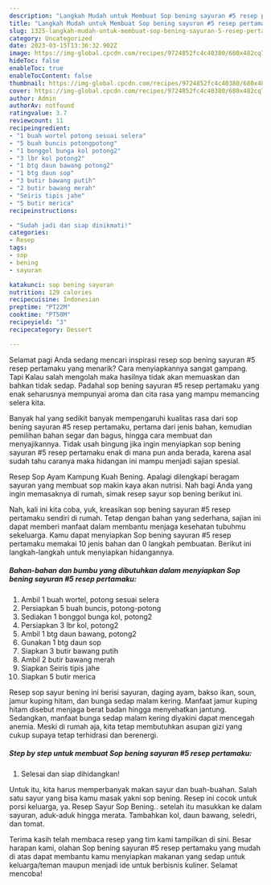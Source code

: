 ```yaml
---
description: "Langkah Mudah untuk Membuat Sop bening sayuran #5 resep pertamaku yang Enak, Buat Buka Puasa Enak Banget"
title: "Langkah Mudah untuk Membuat Sop bening sayuran #5 resep pertamaku yang Enak, Buat Buka Puasa Enak Banget"
slug: 1325-langkah-mudah-untuk-membuat-sop-bening-sayuran-5-resep-pertamaku-yang-enak-buat-buka-puasa-enak-banget
category: Uncategorized
date: 2023-03-15T13:36:32.902Z
image: https://img-global.cpcdn.com/recipes/9724852fc4c40380/680x482cq70/sop-bening-sayuran-5-resep-pertamaku-foto-resep-utama.jpg
hideToc: false
enableToc: true
enableTocContent: false
thumbnail: https://img-global.cpcdn.com/recipes/9724852fc4c40380/680x482cq70/sop-bening-sayuran-5-resep-pertamaku-foto-resep-utama.jpg
cover: https://img-global.cpcdn.com/recipes/9724852fc4c40380/680x482cq70/sop-bening-sayuran-5-resep-pertamaku-foto-resep-utama.jpg
author: Admin
authorAv: notfound
ratingvalue: 3.7
reviewcount: 11
recipeingredient:
- "1 buah wortel potong sesuai selera"
- "5 buah buncis potongpotong"
- "1 bonggol bunga kol potong2"
- "3 lbr kol potong2"
- "1 btg daun bawang potong2"
- "1 btg daun sop"
- "3 butir bawang putih"
- "2 butir bawang merah"
- "Seiris tipis jahe"
- "5 butir merica"
recipeinstructions:

- "Sudah jadi dan siap dinikmati!"
categories:
- Resep
tags:
- sop
- bening
- sayuran

katakunci: sop bening sayuran 
nutrition: 129 calories
recipecuisine: Indonesian
preptime: "PT22M"
cooktime: "PT50M"
recipeyield: "3"
recipecategory: Dessert

---
```



Selamat pagi Anda sedang mencari inspirasi resep sop bening sayuran #5 resep pertamaku yang menarik? Cara menyiapkannya sangat gampang. Tapi Kalau salah mengolah maka hasilnya tidak akan memuaskan dan bahkan tidak sedap. Padahal sop bening sayuran #5 resep pertamaku yang enak seharusnya mempunyai aroma dan cita rasa yang mampu memancing selera kita.


Banyak hal yang sedikit banyak mempengaruhi kualitas rasa dari sop bening sayuran #5 resep pertamaku, pertama dari jenis bahan, kemudian pemilihan bahan segar dan bagus, hingga cara membuat dan menyajikannya. Tidak usah bingung jika ingin menyiapkan sop bening sayuran #5 resep pertamaku enak di mana pun anda berada, karena asal sudah tahu caranya maka hidangan ini mampu menjadi sajian spesial.

Resep Sop Ayam Kampung Kuah Bening. Apalagi dilengkapi beragam sayuran yang membuat sop makin kaya akan nutrisi. Nah bagi Anda yang ingin memasaknya di rumah, simak resep sayur sop bening berikut ini.


Nah, kali ini kita coba, yuk, kreasikan sop bening sayuran #5 resep pertamaku sendiri di rumah. Tetap dengan bahan yang sederhana, sajian ini dapat memberi manfaat dalam membantu menjaga kesehatan tubuhmu sekeluarga. Kamu dapat menyiapkan Sop bening sayuran #5 resep pertamaku memakai 10 jenis bahan dan 0 langkah pembuatan. Berikut ini langkah-langkah untuk menyiapkan hidangannya.

<!--inarticleads1-->

##### Bahan-bahan dan bumbu yang dibutuhkan dalam menyiapkan Sop bening sayuran #5 resep pertamaku:

1. Ambil 1 buah wortel, potong sesuai selera
1. Persiapkan 5 buah buncis, potong-potong
1. Sediakan 1 bonggol bunga kol, potong2
1. Persiapkan 3 lbr kol, potong2
1. Ambil 1 btg daun bawang, potong2
1. Gunakan 1 btg daun sop
1. Siapkan 3 butir bawang putih
1. Ambil 2 butir bawang merah
1. Siapkan Seiris tipis jahe
1. Siapkan 5 butir merica


Resep sop sayur bening ini berisi sayuran, daging ayam, bakso ikan, soun, jamur kuping hitam, dan bunga sedap malam kering. Manfaat jamur kuping hitam disebut menjaga berat badan hingga menyehatkan jantung. Sedangkan, manfaat bunga sedap malam kering diyakini dapat mencegah anemia. Meski di rumah aja, kita tetap membutuhkan asupan gizi yang cukup supaya tetap terhidrasi dan berenergi. 

<!--inarticleads2-->

##### Step by step untuk membuat Sop bening sayuran #5 resep pertamaku:


1. Selesai dan siap dihidangkan!

Untuk itu, kita harus memperbanyak makan sayur dan buah-buahan. Salah satu sayur yang bisa kamu masak yakni sop bening. Resep ini cocok untuk porsi keluarga, ya. Resep Sayur Sop Bening.. setelah itu masukkan ke dalam sayuran, aduk-aduk hingga merata. Tambahkan kol, daun bawang, seledri, dan tomat. 

Terima kasih telah membaca resep yang tim kami tampilkan di sini. Besar harapan kami, olahan Sop bening sayuran #5 resep pertamaku yang mudah di atas dapat membantu kamu menyiapkan makanan yang sedap untuk keluarga/teman maupun menjadi ide untuk berbisnis kuliner. Selamat mencoba!
